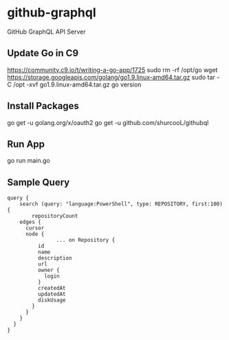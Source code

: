 # github-graphql
GitHub GraphQL API Server

## Update Go in C9
https://community.c9.io/t/writing-a-go-app/1725
sudo rm -rf /opt/go
wget https://storage.googleapis.com/golang/go1.9.linux-amd64.tar.gz
sudo tar -C /opt -xvf go1.9.linux-amd64.tar.gz
go version

## Install Packages
go get -u golang.org/x/oauth2
go get -u github.com/shurcooL/githubql

## Run App
go run main.go 

## Sample Query
```
query {
	search (query: "language:PowerShell", type: REPOSITORY, first:100){
		repositoryCount
    edges {
      cursor
      node {
				... on Repository {
          id
          name
          description
          url
          owner {
            login
          }
          createdAt
          updatedAt
          diskUsage
        }       
      }
    }
  }
}
```